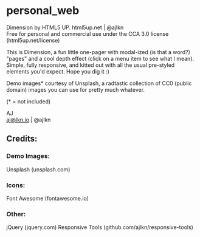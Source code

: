 # personal_web
Dimension by HTML5 UP. 
html5up.net | @ajlkn  
Free for personal and commercial use under the CCA 3.0 license (html5up.net/license)  


This is Dimension, a fun little one-pager with modal-ized (is that a word?) "pages" 
and a cool depth effect (click on a menu item to see what I mean). Simple, fully 
responsive, and kitted out with all the usual pre-styled elements you'd expect.
Hope you dig it :)

Demo images* courtesy of Unsplash, a radtastic collection of CC0 (public domain) images 
you can use for pretty much whatever.

(* = not included)

AJ  
aj@lkn.io | @ajlkn


## Credits:

### Demo Images:
Unsplash (unsplash.com)

### Icons:
Font Awesome (fontawesome.io)

### Other:
jQuery (jquery.com)
Responsive Tools (github.com/ajlkn/responsive-tools)
